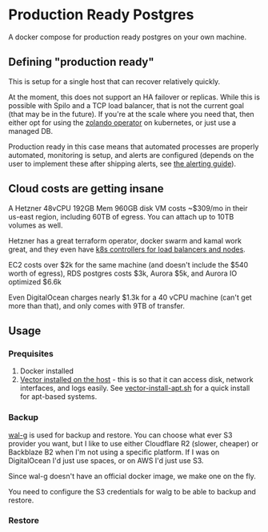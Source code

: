# Production Ready Postgres

A docker compose for production ready postgres on your own machine.

## Defining "production ready"

This is setup for a single host that can recover relatively quickly.

At the moment, this does not support an HA failover or replicas. While this is possible with Spilo and a TCP load balancer, that is not the current goal (that may be in the future). If you're at the scale where you need that, then either opt for using the [zolando operator](https://github.com/zalando/postgres-operator) on kubernetes, or just use a managed DB.

Production ready in this case means that automated processes are properly automated, monitoring is setup, and alerts are configured (depends on the user to implement these after shipping alerts, see [the alerting guide](ALERTING.md)).

## Cloud costs are getting insane

A Hetzner 48vCPU 192GB Mem 960GB disk VM costs ~$309/mo in their us-east region, including 60TB of egress. You can attach up to 10TB volumes as well.

Hetzner has a great terraform operator, docker swarm and kamal work great, and they even have [k8s controllers for load balancers and nodes](https://github.com/hetznercloud/hcloud-cloud-controller-manager).

EC2 costs over $2k for the same machine (and doesn't include the $540 worth of egress), RDS postgres costs $3k, Aurora $5k, and Aurora IO optimized $6.6k

Even DigitalOcean charges nearly $1.3k for a 40 vCPU machine (can't get more than that), and only comes with 9TB of transfer.

## Usage

### Prequisites

1. Docker installed
2. [Vector installed on the host](https://vector.dev/docs/setup/installation/operating-systems/) - this is so that it can access disk, network interfaces, and logs easily. See [vector-install-apt.sh](/vector-install-apt.sh) for a quick install for apt-based systems.

### Backup

[wal-g](https://github.com/wal-g/wal-g) is used for backup and restore. You can choose what ever S3 provider you want, but I like to use either Cloudflare R2 (slower, cheaper) or Backblaze B2 when I'm not using a specific platform. If I was on DigitalOcean I'd just use spaces, or on AWS I'd just use S3.

Since wal-g doesn't have an official docker image, we make one on the fly.

You need to configure the S3 credentials for walg to be able to backup and restore.

### Restore
